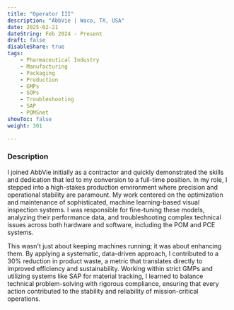 ```yaml
---
title: "Operator III"
description: "AbbVie | Waco, TX, USA"
date: 2025-02-21
dateString: Feb 2024 - Present
draft: false
disableShare: true
tags:
    - Pharmaceutical Industry
    - Manufacturing
    - Packaging
    - Production
    - GMPs
    - SOPs
    - Troubleshooting
    - SAP
    - POMSnet
showToc: false
weight: 301

--- 
```


### Description

I joined AbbVie initially as a contractor and quickly demonstrated the skills and dedication that led to my conversion to a full-time position. In my role, I stepped into a high-stakes production environment where precision and operational stability are paramount. My work centered on the optimization and maintenance of sophisticated, machine learning-based visual inspection systems. I was responsible for fine-tuning these models, analyzing their performance data, and troubleshooting complex technical issues across both hardware and software, including the POM and PCE systems.

This wasn't just about keeping machines running; it was about enhancing them. By applying a systematic, data-driven approach, I contributed to a 30% reduction in product waste, a metric that translates directly to improved efficiency and sustainability. Working within strict GMPs and utilizing systems like SAP for material tracking, I learned to balance technical problem-solving with rigorous compliance, ensuring that every action contributed to the stability and reliability of mission-critical operations.

